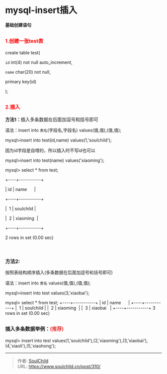 # mysql-insert插入

<!--more-->
<strong>基础创建语句</strong>
<h2><span style="color: #ff0000; font-size: 12pt;"><strong>1.创建一张test表</strong></span></h2>
create table test(

`id` int(4) not null auto_increment,

`name` char(20) not null,

primary key(id)

);
<h2><span style="color: #ff0000; font-size: 12pt;"><strong>2.插入</strong></span></h2>
<span style="font-size: 11pt;"><strong>方法1：</strong>插入<span style="white-space: normal;">多条数据在后面加逗号和括号即可</span></span>

语法：insert into `表名`(字段名,字段名) values(值,值),(值,值);

mysql&gt;insert into test(id,name) values(1,'soulchild');

因为id字段是自增的，所以插入时不写id也可以
<p style="white-space: normal;">mysql&gt;insert into test(name) values('xiaoming');</p>
mysql&gt; select * from test;

+----+-----------+

| id | name      |

+----+-----------+

|  1 | soulchild |

|  2 | xiaoming  |

+----+-----------+

2 rows in set (0.00 sec)
<h4><strong> </strong></h4>
<span style="font-size: 12pt;"><strong>方法2:</strong></span>

<span style="white-space: normal;">按照表结构顺序插入</span>(多条数据在后面加逗号和括号即可)

<span style="white-space: normal;">语法：insert into `表名` values(值,值),(值,值);</span>

mysql&gt;insert into test values(3,'xiaobai');

mysql&gt; select * from test;
+----+-----------+
| id | name      |
+----+-----------+
|  1 | soulchild |
|  2 | xiaoming  |
|  3 | xiaobai   |
+----+-----------+
3 rows in set (0.00 sec)
<h3></h3>
<h2><span style="font-size: 12pt;"><strong>插入多条数据举例：<span style="color: #e53333;">(推荐)</span></strong></span></h2>
mysql&gt; insert into test values(1,'soulchild'),(2,'xiaoming'),(3,'xiaobai'),(4,'xiaoli'),(5,'xiaohong');


---

> 作者: [SoulChild](https://www.soulchild.cn)  
> URL: https://www.soulchild.cn/post/310/  

